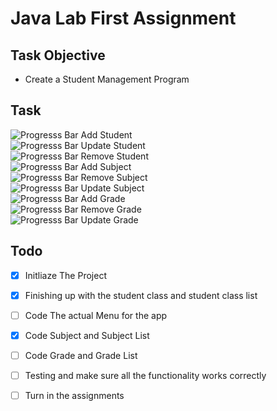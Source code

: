 # Java Lab First Assignment

## Task Objective

- Create a Student Management Program

## Task

![Progresss Bar](https://progress-bar.dev/100/)  Add Student       
![Progresss Bar](https://progress-bar.dev/100/)  Update Student    
![Progresss Bar](https://progress-bar.dev/100/)  Remove Student  
![Progresss Bar](https://progress-bar.dev/100/)  Add Subject<br/>
![Progresss Bar](https://progress-bar.dev/100/)  Remove Subject<br/> 
![Progresss Bar](https://progress-bar.dev/100/)  Update Subject<br/> 
![Progresss Bar](https://progress-bar.dev/0/)  Add Grade<br/>
![Progresss Bar](https://progress-bar.dev/0/)  Remove Grade<br/> 
![Progresss Bar](https://progress-bar.dev/0/)  Update Grade <br/>

## Todo

- [x] Initliaze The Project
- [x] Finishing up with the student class and student class list
- [ ] Code The actual Menu for the app
- [x] Code Subject and Subject List
- [ ] Code Grade and Grade List
- [ ] Testing and make sure all the functionality works correctly
- [ ] Turn in the assignments


